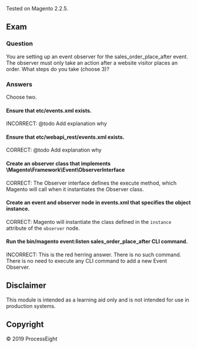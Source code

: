 Tested on Magento 2.2.5.

## Exam

### Question
You are setting up an event observer for the sales_order_place_after event. The observer must only take an action after a website visitor places an order. What steps do you take (choose 3)?

### Answers

Choose two.

#### Ensure that etc/events.xml exists.
INCORRECT: @todo Add explanation why

#### Ensure that etc/webapi_rest/events.xml exists.
CORRECT: @todo Add explanation why

#### Create an observer class that implements \Magento\Framework\Event\ObserverInterface
CORRECT: The Observer interface defines the execute method, which Magento will call when it instantiates the Observer class.

#### Create an event and observer node in events.xml that specifies the object instance.
CORRECT: Magento will instantiate the class defined in the `instance` attribute of the `observer` node.

#### Run the bin/magento event:listen sales_order_place_after CLI command.
INCORRECT: This is the red herring answer. There is no such command. There is no need to execute any CLI command to add a new Event Observer. 

## Disclaimer
This module is intended as a learning aid only and is not intended for use in production systems.

## Copyright
&copy; 2019 ProcessEight
